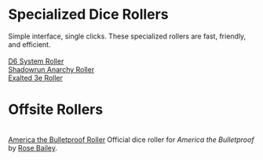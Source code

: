 <h1>Specialized Dice Rollers</h1>
Simple interface, single clicks. These specialized rollers are fast, friendly, and efficient.
<br />
<br /><a href="/pwa-d6-system-roller/index.html">D6 System Roller</a>
<br /><a href="/pwa-anarchy-roller/index.html">Shadowrun Anarchy Roller</a>
<br /><a href="/exalted-roller/index.html">Exalted 3e Roller</a>
<h1>Offsite Rollers</h1>
<br /><a href="https://www.fantasyheartbreaker.com/AtBRoller/">America the Bulletproof Roller</a>
Official dice roller for <i>America the Bulletproof</i> by <a href="https://www.patreon.com/fantasyheartbreaker">Rose Bailey</a>.